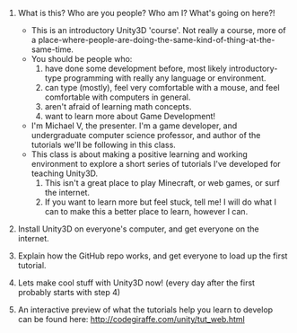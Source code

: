 1. What is this? Who are you people? Who am I? What's going on here?!
	* This is an introductory Unity3D 'course'. Not really a course, more of a place-where-people-are-doing-the-same-kind-of-thing-at-the-same-time.
	* You should be people who:
		1. have done some development before, most likely introductory-type programming with really any language or environment.
		2. can type (mostly), feel very comfortable with a mouse, and feel comfortable with computers in general.
		3. aren't afraid of learning math concepts.
		4. want to learn more about Game Development!
	* I'm Michael V, the presenter. I'm a game developer, and undergraduate computer science professor, and author of the tutorials we'll be following in this class.
	* This class is about making a positive learning and working environment to explore a short series of tutorials I've developed for teaching Unity3D.
		1. This isn't a great place to play Minecraft, or web games, or surf the internet.
		2. If you want to learn more but feel stuck, tell me! I will do what I can to make this a better place to learn, however I can.

2. Install Unity3D on everyone's computer, and get everyone on the internet.

3. Explain how the GitHub repo works, and get everyone to load up the first tutorial.

4. Lets make cool stuff with Unity3D now! (every day after the first probably starts with step 4)

5. An interactive preview of what the tutorials help you learn to develop can be found here: http://codegiraffe.com/unity/tut_web.html
